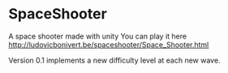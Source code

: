 SpaceShooter
============

A space shooter made with unity
You can play it here http://ludovicbonivert.be/spaceshooter/Space_Shooter.html

Version 0.1
implements a new difficulty level at each new wave.
